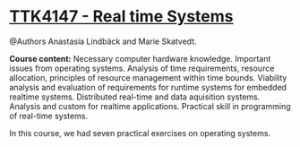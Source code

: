 # [TTK4147 - Real time Systems](https://www.ntnu.edu/studies/courses/TTK4147#tab=omEmnet)
@Authors Anastasia Lindbäck and Marie Skatvedt.

**Course content:** Necessary computer hardware knowledge. Important issues from operating systems. Analysis of time requirements, resource allocation, principles of resource management within time bounds. Viability analysis and evaluation of requirements for runtime systems for embedded realtime systems. Distributed real-time and data aquisition systems. Analysis and custom for realtime applications. Practical skill in programming of real-time systems.

In this course, we had seven practical exercises on operating systems. 
